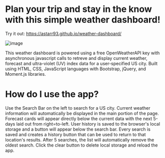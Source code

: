 # Plan your trip and stay in the know with this simple weather dashboard!

Try it out: https://astarr93.github.io/weather-dashboard/

![image](https://user-images.githubusercontent.com/47404581/90602934-7d4b0a00-e1c8-11ea-9fbe-6ea8fe1df23a.png)

This weather dashboard is powered using a free OpenWeatherAPI key with asynchronous javascript calls to retreve and display current weather, forecast and ultra-violet (UV) index data for a user-specified US city. Built using HTML, CSS, JavaScript languages with Bootstrap, jQuery, and Moment.js libraries.

# How do I use the app?

Use the Search Bar on the left to search for a US city. Current weather information will automatically be displayed in the main portion of the page. Forecast cards will appear directly below the current data with the next 5-days laid out from right=to-left. User history is saved to the browser's local storage and a button will appear below the search bar. Every search is saved and creates a history button that can be used to return to that location's results. After 5 searches, the list will automatically remove the oldest search. Click the clear button to delete local storage and reload the app.
